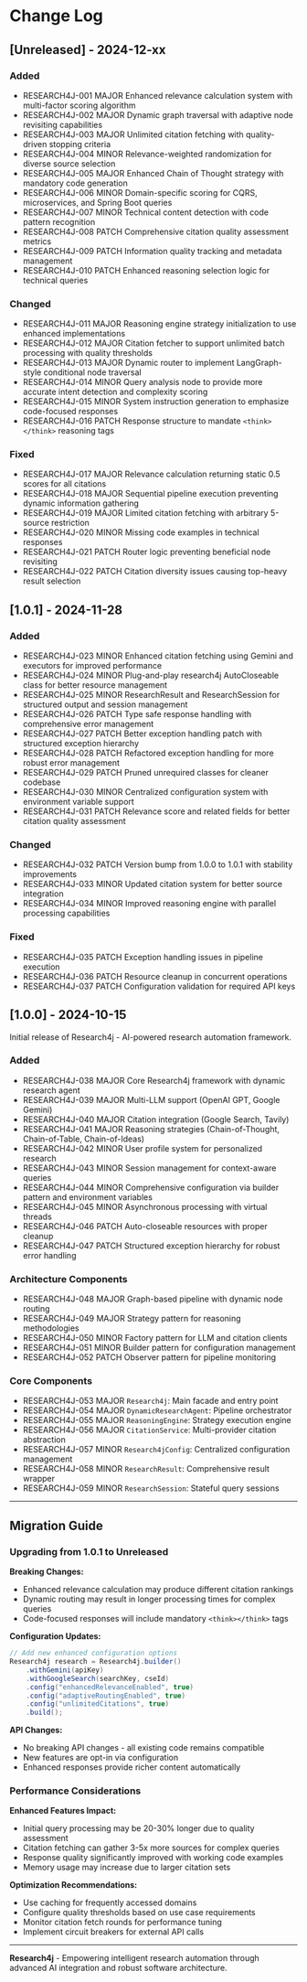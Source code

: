 # Change Log

## [Unreleased] - 2024-12-xx

### Added
* RESEARCH4J-001 MAJOR Enhanced relevance calculation system with multi-factor scoring algorithm
* RESEARCH4J-002 MAJOR Dynamic graph traversal with adaptive node revisiting capabilities
* RESEARCH4J-003 MAJOR Unlimited citation fetching with quality-driven stopping criteria
* RESEARCH4J-004 MINOR Relevance-weighted randomization for diverse source selection
* RESEARCH4J-005 MAJOR Enhanced Chain of Thought strategy with mandatory code generation
* RESEARCH4J-006 MINOR Domain-specific scoring for CQRS, microservices, and Spring Boot queries
* RESEARCH4J-007 MINOR Technical content detection with code pattern recognition
* RESEARCH4J-008 PATCH Comprehensive citation quality assessment metrics
* RESEARCH4J-009 PATCH Information quality tracking and metadata management
* RESEARCH4J-010 PATCH Enhanced reasoning selection logic for technical queries

### Changed
* RESEARCH4J-011 MAJOR Reasoning engine strategy initialization to use enhanced implementations
* RESEARCH4J-012 MAJOR Citation fetcher to support unlimited batch processing with quality thresholds
* RESEARCH4J-013 MAJOR Dynamic router to implement LangGraph-style conditional node traversal
* RESEARCH4J-014 MINOR Query analysis node to provide more accurate intent detection and complexity scoring
* RESEARCH4J-015 MINOR System instruction generation to emphasize code-focused responses
* RESEARCH4J-016 PATCH Response structure to mandate `<think></think>` reasoning tags

### Fixed
* RESEARCH4J-017 MAJOR Relevance calculation returning static 0.5 scores for all citations
* RESEARCH4J-018 MAJOR Sequential pipeline execution preventing dynamic information gathering
* RESEARCH4J-019 MAJOR Limited citation fetching with arbitrary 5-source restriction
* RESEARCH4J-020 MINOR Missing code examples in technical responses
* RESEARCH4J-021 PATCH Router logic preventing beneficial node revisiting
* RESEARCH4J-022 PATCH Citation diversity issues causing top-heavy result selection

## [1.0.1] - 2024-11-28

### Added
* RESEARCH4J-023 MINOR Enhanced citation fetching using Gemini and executors for improved performance
* RESEARCH4J-024 MINOR Plug-and-play research4j AutoCloseable class for better resource management
* RESEARCH4J-025 MINOR ResearchResult and ResearchSession for structured output and session management
* RESEARCH4J-026 PATCH Type safe response handling with comprehensive error management
* RESEARCH4J-027 PATCH Better exception handling patch with structured exception hierarchy
* RESEARCH4J-028 PATCH Refactored exception handling for more robust error management
* RESEARCH4J-029 PATCH Pruned unrequired classes for cleaner codebase
* RESEARCH4J-030 MINOR Centralized configuration system with environment variable support
* RESEARCH4J-031 PATCH Relevance score and related fields for better citation quality assessment

### Changed
* RESEARCH4J-032 PATCH Version bump from 1.0.0 to 1.0.1 with stability improvements
* RESEARCH4J-033 MINOR Updated citation system for better source integration
* RESEARCH4J-034 MINOR Improved reasoning engine with parallel processing capabilities

### Fixed
* RESEARCH4J-035 PATCH Exception handling issues in pipeline execution
* RESEARCH4J-036 PATCH Resource cleanup in concurrent operations
* RESEARCH4J-037 PATCH Configuration validation for required API keys

## [1.0.0] - 2024-10-15

Initial release of Research4j - AI-powered research automation framework.

### Added
* RESEARCH4J-038 MAJOR Core Research4j framework with dynamic research agent
* RESEARCH4J-039 MAJOR Multi-LLM support (OpenAI GPT, Google Gemini)
* RESEARCH4J-040 MAJOR Citation integration (Google Search, Tavily)
* RESEARCH4J-041 MAJOR Reasoning strategies (Chain-of-Thought, Chain-of-Table, Chain-of-Ideas)
* RESEARCH4J-042 MINOR User profile system for personalized research
* RESEARCH4J-043 MINOR Session management for context-aware queries
* RESEARCH4J-044 MINOR Comprehensive configuration via builder pattern and environment variables
* RESEARCH4J-045 MINOR Asynchronous processing with virtual threads
* RESEARCH4J-046 PATCH Auto-closeable resources with proper cleanup
* RESEARCH4J-047 PATCH Structured exception hierarchy for robust error handling

### Architecture Components
* RESEARCH4J-048 MAJOR Graph-based pipeline with dynamic node routing
* RESEARCH4J-049 MAJOR Strategy pattern for reasoning methodologies
* RESEARCH4J-050 MINOR Factory pattern for LLM and citation clients
* RESEARCH4J-051 MINOR Builder pattern for configuration management
* RESEARCH4J-052 PATCH Observer pattern for pipeline monitoring

### Core Components
* RESEARCH4J-053 MAJOR `Research4j`: Main facade and entry point
* RESEARCH4J-054 MAJOR `DynamicResearchAgent`: Pipeline orchestrator
* RESEARCH4J-055 MAJOR `ReasoningEngine`: Strategy execution engine
* RESEARCH4J-056 MAJOR `CitationService`: Multi-provider citation abstraction
* RESEARCH4J-057 MINOR `Research4jConfig`: Centralized configuration management
* RESEARCH4J-058 MINOR `ResearchResult`: Comprehensive result wrapper
* RESEARCH4J-059 MINOR `ResearchSession`: Stateful query sessions

---

## Migration Guide

### Upgrading from 1.0.1 to Unreleased

**Breaking Changes:**
- Enhanced relevance calculation may produce different citation rankings
- Dynamic routing may result in longer processing times for complex queries
- Code-focused responses will include mandatory `<think></think>` tags

**Configuration Updates:**
```java
// Add new enhanced configuration options
Research4j research = Research4j.builder()
    .withGemini(apiKey)
    .withGoogleSearch(searchKey, cseId)
    .config("enhancedRelevanceEnabled", true)
    .config("adaptiveRoutingEnabled", true)
    .config("unlimitedCitations", true)
    .build();
```

**API Changes:**
- No breaking API changes - all existing code remains compatible
- New features are opt-in via configuration
- Enhanced responses provide richer content automatically

### Performance Considerations

**Enhanced Features Impact:**
- Initial query processing may be 20-30% longer due to quality assessment
- Citation fetching can gather 3-5x more sources for complex queries
- Response quality significantly improved with working code examples
- Memory usage may increase due to larger citation sets

**Optimization Recommendations:**
- Use caching for frequently accessed domains
- Configure quality thresholds based on use case requirements
- Monitor citation fetch rounds for performance tuning
- Implement circuit breakers for external API calls

---

**Research4j** - Empowering intelligent research automation through advanced AI integration and robust software architecture.